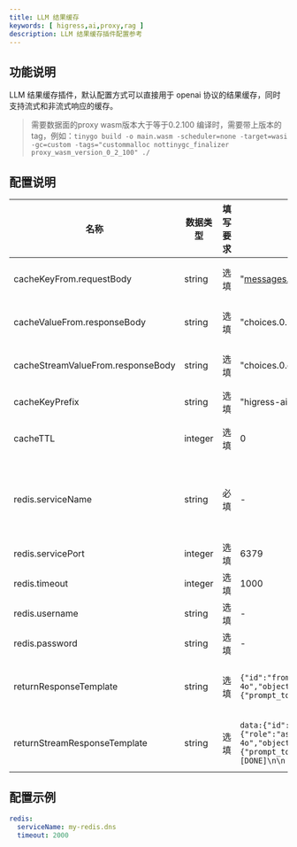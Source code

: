 ```yaml
---
title: LLM 结果缓存
keywords: [ higress,ai,proxy,rag ]
description: LLM 结果缓存插件配置参考
---
```


## 功能说明

LLM 结果缓存插件，默认配置方式可以直接用于 openai 协议的结果缓存，同时支持流式和非流式响应的缓存。

> 需要数据面的proxy wasm版本大于等于0.2.100
> 编译时，需要带上版本的tag，例如：`tinygo build -o main.wasm -scheduler=none -target=wasi -gc=custom -tags="custommalloc nottinygc_finalizer proxy_wasm_version_0_2_100" ./`

## 配置说明

| 名称                                | 数据类型    | 填写要求     | 默认值                                                                                                                                                                                                                                                     | 描述                                                                                          |
|-----------------------------------|---------|----------|---------------------------------------------------------------------------------------------------------------------------------------------------------------------------------------------------------------------------------------------------------|---------------------------------------------------------------------------------------------|
| cacheKeyFrom.requestBody          | string  | 	选填 | "messages.@reverse.0.content"                                                                                                                                                                                                                           | 从请求 Body 中基于 [GJSON PATH](https://github.com/tidwall/gjson/blob/master/SYNTAX.md) 语法提取字符串   |
| cacheValueFrom.responseBody       | string  | 	选填 | "choices.0.message.content"                                                                                                                                                                                                                             | 从响应 Body 中基于 [GJSON PATH](https://github.com/tidwall/gjson/blob/master/SYNTAX.md) 语法提取字符串   |
| cacheStreamValueFrom.responseBody | string  | 	选填 | "choices.0.delta.content"                                                                                                                                                                                                                               | 从流式响应 Body 中基于 [GJSON PATH](https://github.com/tidwall/gjson/blob/master/SYNTAX.md) 语法提取字符串 |
| cacheKeyPrefix                    | string  | 	选填 | "higress-ai-cache:"                                                                                                                                                                                                                                     | Redis缓存Key的前缀                                                                               |
| cacheTTL                          | integer | 	选填 | 0                                                                                                                                                                                                                                                       | 缓存的过期时间，单位是秒，默认值为0，即永不过期                                                                    |
| redis.serviceName                 | string  | 必填 | -                                                                                                                                                                                                                                                       | redis 服务名称，带服务类型的完整 FQDN 名称，例如 my-redis.dns、redis.my-ns.svc.cluster.local                   |
| redis.servicePort                 | integer | 选填 | 6379                                                                                                                                                                                                                                                    | redis 服务端口                                                                                  |
| redis.timeout                     | integer | 选填 | 1000                                                                                                                                                                                                                                                    | 请求 redis 的超时时间，单位为毫秒                                                                        |
| redis.username                    | string  | 选填 | -                                                                                                                                                                                                                                                       | 登陆 redis 的用户名                                                                               |
| redis.password                    | string  | 选填 | -                                                                                                                                                                                                                                                       | 登陆 redis 的密码                                                                                |
| returnResponseTemplate            | string  | 选填 | `{"id":"from-cache","choices":[%s],"model":"gpt-4o","object":"chat.completion","usage":{"prompt_tokens":0,"completion_tokens":0,"total_tokens":0}}`                                                                                                     | 返回 HTTP 响应的模版，用 %s 标记需要被 cache value 替换的部分                                                  |
| returnStreamResponseTemplate      | string  | 选填 | `data:{"id":"from-cache","choices":[{"index":0,"delta":{"role":"assistant","content":"%s"},"finish_reason":"stop"}],"model":"gpt-4o","object":"chat.completion","usage":{"prompt_tokens":0,"completion_tokens":0,"total_tokens":0}}\n\ndata:[DONE]\n\n` | 返回流式 HTTP 响应的模版，用 %s 标记需要被 cache value 替换的部分                                                |

## 配置示例

```yaml
redis:
  serviceName: my-redis.dns
  timeout: 2000
```
